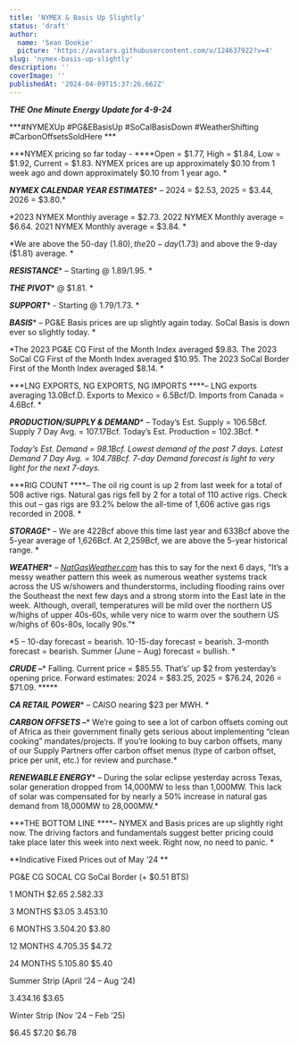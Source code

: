 ```yaml
---
title: 'NYMEX & Basis Up Slightly'
status: 'draft'
author:
  name: 'Sean Dookie'
  picture: 'https://avatars.githubusercontent.com/u/124637922?v=4'
slug: 'nymex-basis-up-slightly'
description: ''
coverImage: ''
publishedAt: '2024-04-09T15:37:26.662Z'
---
```


***THE One Minute Energy Update for 4-9-24***

***\#NYMEXUp #PG&EBasisUp #SoCalBasisDown #WeatherShifting #CarbonOffsetsSoldHere ***

***NYMEX pricing so far today - ****Open = $1.77, High = $1.84, Low = $1.92, Current = $1.83. NYMEX prices are up approximately $0.10 from 1 week ago and down approximately $0.10 from 1 year ago. *

***NYMEX CALENDAR YEAR ESTIMATES**** – 2024 = $2.53, 2025 = $3.44, 2026 = $3.80.*

*2023 NYMEX Monthly average = $2.73. 2022 NYMEX Monthly average = $6.64. 2021 NYMEX Monthly average = $3.84. *

*We are above the 50-day ($1.80), the 20-day ($1.73) and above the 9-day ($1.81) average. *

***RESISTANCE**** – Starting @ $1.89/$1.95. *

***THE PIVOT**** @ $1.81. *

***SUPPORT**** - Starting @ $1.79/$1.73. *

***BASIS**** – PG&E Basis prices are up slightly again today. SoCal Basis is down ever so slightly today. *

*The 2023 PG&E CG First of the Month Index averaged $9.83. The 2023 SoCal CG First of the Month Index averaged $10.95. The 2023 SoCal Border First of the Month Index averaged $8.14. *

***LNG EXPORTS, NG EXPORTS, NG IMPORTS ****– LNG exports averaging 13.0Bcf.D. Exports to Mexico = 6.5Bcf/D. Imports from Canada = 4.6Bcf. *

***PRODUCTION/SUPPLY & DEMAND**** – Today’s Est. Supply = 106.5Bcf. Supply 7 Day Avg. = 107.17Bcf. Today’s Est. Production = 102.3Bcf. *

*Today’s Est. Demand = 98.1Bcf. Lowest demand of the past 7 days. Latest Demand 7 Day Avg. = 104.78Bcf. 7-day Demand forecast is light to very light for the next 7-days.*

***RIG COUNT ****– The oil rig count is up 2 from last week for a total of 508 active rigs. Natural gas rigs fell by 2 for a total of 110 active rigs. Check this out – gas rigs are 93.2% below the all-time of 1,606 active gas rigs recorded in 2008. *

***STORAGE**** – We are 422Bcf above this time last year and 633Bcf above the 5-year average of 1,626Bcf. At 2,259Bcf, we are above the 5-year historical range. *

***WEATHER**** – *[*NatGasWeather.com*](http://NatGasWeather.com)* has this to say for the next 6 days, “It’s a messy weather pattern this week as numerous weather systems track across the US w/showers and thunderstorms, including flooding rains over the Southeast the next few days and a strong storm into the East late in the week. Although, overall, temperatures will be mild over the northern US w/highs of upper 40s-60s, while very nice to warm over the southern US w/highs of 60s-80s, locally 90s.”*

*5 – 10-day forecast = bearish. 10-15-day forecast = bearish. 3-month forecast = bearish. Summer (June – Aug) forecast = bullish. *

***CRUDE –**** Falling. Current price = $85.55. That’s’ up $2 from yesterday’s opening price. Forward estimates: 2024 = $83.25, 2025 = $76.24, 2026 = $71.09. *****

***CA RETAIL POWER**** – CAISO nearing $23 per MWH. *

***CARBON OFFSETS –**** We’re going to see a lot of carbon offsets coming out of Africa as their government finally gets serious about implementing “clean cooking” mandates/projects. If you’re looking to buy carbon offsets, many of our Supply Partners offer carbon offset menus (type of carbon offset, price per unit, etc.) for review and purchase.*

***RENEWABLE ENERGY**** – During the solar eclipse yesterday across Texas, solar generation dropped from 14,000MW to less than 1,000MW. This lack of solar was compensated for by nearly a 50% increase in natural gas demand from 18,000MW to 28,000MW.*

***THE BOTTOM LINE ****– NYMEX and Basis prices are up slightly right now. The driving factors and fundamentals suggest better pricing could take place later this week into next week. Right now, no need to panic. *

**Indicative Fixed Prices out of May ’24 **

PG&E CG SOCAL CG SoCal Border (+ $0.51 BTS)

1 MONTH $2.65 $2.58 $2.33

3 MONTHS $3.05 $3.45 $3.10

6 MONTHS $3.50 $4.20 $3.80

12 MONTHS $4.70 $5.35 $4.72

24 MONTHS $5.10 $5.80 $5.40

Summer Strip (April ’24 – Aug ‘24)

$3.43 $4.16 $3.65

Winter Strip (Nov ’24 – Feb ’25)

$6.45 $7.20 $6.78



